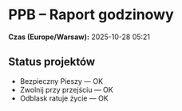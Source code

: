# PPB – Raport godzinowy
**Czas (Europe/Warsaw):** 2025-10-28 05:21

## Status projektów
- Bezpieczny Pieszy — OK
- Zwolnij przy przejściu — OK
- Odblask ratuje życie — OK

